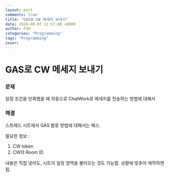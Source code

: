 ```yaml
---
layout: post
comments: true
title: "GAS로 CW 메세지 보내기"
date: 2020-08-07 12:57:00 +0900
author: PJH
categories: "Programming"
tags: "Programming"
cover:
---
```


<h1>
GAS로 CW 메세지 보내기
</h1>

### 문제

일정 조건을 만족했을 때 자동으로 ChatWork로 메세지를 전송하는 방법에 대해서

### 해결

스프레드 시트에서 GAS 발동 방법에 대해서는 패스.

<script src="https://gist.github.com/junhyungPARK78/3a72481d4ac599212827e445646e017d.js"></script>

필요한 정보 :
1. CW token
1. CW의 Room ID

내용은 직접 넣어도, 시트의 일정 영역을 불러오는 것도 가능함.
상황에 맞추어 제작하면 됨.